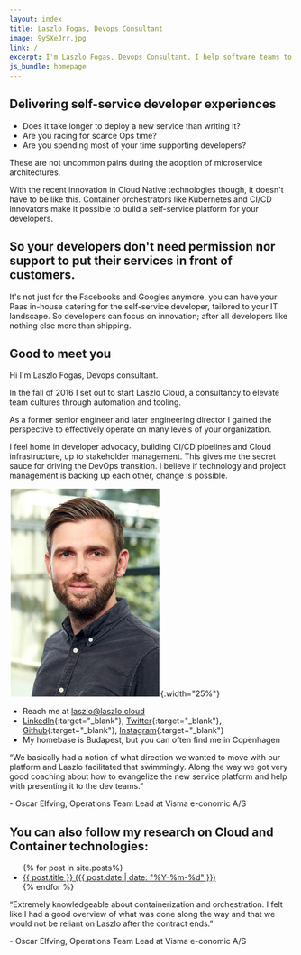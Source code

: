 ```yaml
---
layout: index
title: Laszlo Fogas, Devops Consultant
image: 9ySXeJrr.jpg
link: /
excerpt: I'm Laszlo Fogas, Devops Consultant. I help software teams to move their Docker experiments to production. Check out my roadmap for Kubernetes projects!
js_bundle: homepage
---
```


<h2 class="colorize">Delivering self-service developer experiences</h2>

- Does it take longer to deploy a new service than writing it?
- Are you racing for scarce Ops time?
- Are you spending most of your time supporting developers?

These are not uncommon pains during the adoption of microservice architectures.

With the recent innovation in Cloud Native technologies though, it doesn't have to be like this. Container orchestrators like Kubernetes and CI/CD innovators make it possible to build a self-service platform for your developers.

<h2>So your developers don't need permission nor support to put their services in front of customers.</h2>

It's not just for the Facebooks and Googles anymore, you can have your Paas in-house catering for the self-service developer, tailored to your IT landscape. So developers can focus on innovation; after all developers like nothing else more than shipping.


## Good to meet you

Hi I'm Laszlo Fogas, Devops consultant.

In the fall of 2016 I set out to start Laszlo Cloud, a consultancy to elevate team cultures through automation and tooling.

As a former senior engineer and later engineering director I gained the perspective to effectively operate on many levels of your organization.

I feel home in developer advocacy, building CI/CD pipelines and Cloud infrastructure, up to stakeholder management. This gives me the secret sauce for driving the DevOps transition. I believe if technology and project management is backing up each other, change is possible.

![Laszlo Fogas](laszlo-web.jpg){:width="25%"}


* Reach me at laszlo@laszlo.cloud
* [LinkedIn](https://dk.linkedin.com/in/laszlofogas){:target="_blank"}, [Twitter](https://twitter.com/laszlocph){:target="_blank"}, [Github](https://github.com/laszlocph){:target="_blank"}, [Instagram](https://www.instagram.com/laszlo.cloud/){:target="_blank"}
* My homebase is Budapest, but you can often find me in Copenhagen

<div class="testimonial">
<p>“We basically had a notion of what direction we wanted to move with our platform and Laszlo facilitated that swimmingly. Along the way we got very good coaching about how to evangelize the new service platform and help with presenting it to the dev teams.”</p> - Oscar Elfving, Operations Team Lead at Visma e-conomic A/S
</div>

## You can also follow my research on Cloud and Container technologies:
<ul>
  {% for post in site.posts%}
  <li>
    <a href="{{ post.url }}">{{ post.title }} ({{ post.date | date: "%Y-%m-%d" }})</a>
  </li>
  {% endfor %}
</ul>   

<div class="testimonial">
<p>“Extremely knowledgeable about containerization and orchestration. I felt like I had a good overview of what was done along the way and that we would not be reliant on Laszlo after the contract ends.”</p> - Oscar Elfving, Operations Team Lead at Visma e-conomic A/S
</div>
